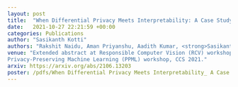 ```yaml
---
layout: post
title:  "When Differential Privacy Meets Interpretability: A Case Study"
date:   2021-10-27 22:21:59 +00:00
categories: Publications
author: "Sasikanth Kotti"
authors: "Rakshit Naidu, Aman Priyanshu, Aadith Kumar, <strong>Sasikanth Kotti*</strong>, Haofan Wang, Fatemehsadat Mireshghallah"
venue: "Extended abstract at Responsible Computer Vision (RCV) workshop, CVPR 2021.
Privacy-Preserving Machine Learning (PPML) workshop, CCS 2021."
arxiv: https://arxiv.org/abs/2106.13203
poster: /pdfs/When Differential Privacy Meets Interpretability_ A Case Study - Rakshit Naidu.pdf
---
```

